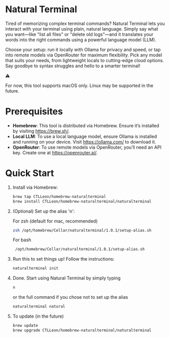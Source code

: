 # Natural Terminal

Tired of memorizing complex terminal commands? Natural Terminal lets you interact with your terminal using plain, natural language. Simply say what you want—like "list all files" or "delete old logs"—and it translates your words into the right commands using a powerful language model (LLM).

Choose your setup: run it locally with Ollama for privacy and speed, or tap into remote models via OpenRouter for maximum flexibility. Pick any model that suits your needs, from lightweight locals to cutting-edge cloud options. Say goodbye to syntax struggles and hello to a smarter terminal!

<aside>
⚠️

For now, this tool supports macOS only. Linux may be supported in the future.

</aside>

# Prerequisites

- **Homebrew**: This tool is distributed via Homebrew. Ensure it’s installed by visiting https://brew.sh/.
- **Local LLM**: To use a local language model, ensure Ollama is installed and running on your device. Visit https://ollama.com/ to download it.
- **OpenRouter**: To use remote models via OpenRouter, you’ll need an API key. Create one at https://openrouter.ai/.

# Quick Start

1. Install via Homebrew:
   ```bash
   brew tap CTLLeon/homebrew-naturalterminal
   brew install CTLLeon/homebrew-naturalterminal/naturalterminal
   ```
2. (Optional) Set up the alias 'n':
   
    For zsh (default for mac, recommended)
    ```bash
    zsh /opt/homebrew/Cellar/naturalterminal/1.0.1/setup-alias.sh
    ```
   For bash
   ```bash
    /opt/homebrew/Cellar/naturalterminal/1.0.1/setup-alias.sh
    ```
    
3. Run this to set things up! Follow the instructions:
    
    ```bash
    naturalterminal init
    ```
    
4. Done. Start using Natural Terminal by simply typing
    
    ```bash
    n
    ```
    
    or the full command if you chose not to set up the alias
    
    ```bash
    naturalterminal natural
    ```
5. To update (in the future)
   ```bash
   brew update
   brew upgrade CTLLeon/homebrew-naturalterminal/naturalterminal
   ```
